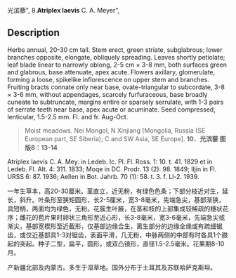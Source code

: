 光滨藜",
8.**Atriplex laevis** C. A. Meyer",

## Description
Herbs annual, 20-30 cm tall. Stem erect, green striate, subglabrous; lower branches opposite, elongate, obliquely spreading. Leaves shortly petiolate; leaf blade linear to narrowly oblong, 2-5 cm × 3-8 mm, both surfaces green and glabrous, base attenuate, apex acute. Flowers axillary, glomerulate, forming a loose, spikelike inflorescence on upper stem and branches. Fruiting bracts connate only near base, ovate-triangular to subcordate, 3-8 × 3-6 mm, without appendages, scarcely furfuraceous, base broadly cuneate to subtruncate, margins entire or sparsely serrulate, with 1-3 pairs of serrate teeth near base, apex acute or acuminate. Seed compressed, lenticular, 1.5-2.5 mm. Fl. and fr. Aug-Oct.

> Moist meadows. Nei Mongol, N Xinjiang [Mongolia, Russia (SE European part, SE Siberia); C and SW Asia, SE Europe].
**10．光滨藜 图版8：13-14**

Atriplex laevis C. A. Mey. in Ledeb. Ic. Pl. Fl. Ross. 1: 10. t. 41. 1829 et in Ledeb. Fl. Alt. 4: 311. 1833; Moqe in DC. Prodr. 13 (2): 98. 1849; Iljin in Fl. URSS 6: 87. 1936; Aellen in Bot. Jahrb. 70 (1): 58. t. 3. f. Ll-2. 1939.

一年生草本，高20-30厘米。茎直立，近无粉，有绿色色条；下部分枝近对生，延长，斜升。叶条形至狭矩圆形，长2-5厘米，宽3-8毫米，先端急尖，基部渐狭，具短柄，两面均为绿色，无粉。花簇生叶腋，在茎和枝的上部集成较稀疏的穗状花序；雌花的苞片果时卵状三角形至近心形，长3-8毫米，宽3-6毫米，先端急尖或渐尖，基部宽楔形至近截形，仅基部边缘合生，离生部分的边缘全缘或有疏细锯齿，或仅近基部具1-3对锯齿，表面平滑，几无粉，中脉两侧的中部有时各具1个臌起的突起。种子二型，扁平，圆形，或双凸镜形，直径1.5-2.5毫米。花果期8-10月。

产新疆北部及内蒙古。多生于湿草地。国外分布于土耳其及苏联哈萨克斯坦。
